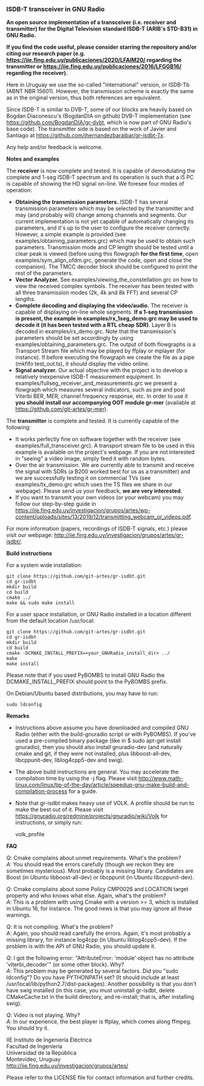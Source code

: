 ### ISDB-T transceiver in GNU Radio

**An open source implementation of a transceiver (i.e. receiver and transmitter) for the Digital Television standard ISDB-T (ARIB's STD-B31) in GNU Radio.**

**If you find the code useful, please consider starring the repository and/or citing our research paper (e.g. https://iie.fing.edu.uy/publicaciones/2020/LFAIM20/ regarding the transmitter or https://iie.fing.edu.uy/publicaciones/2016/LFGGB16/ regarding the receiver).**

Here in Uruguay we use the so-called "international" version, or ISDB-Tb (ABNT NBR 15601). However, the transmission scheme is exactly the same as in the original version, thus both references are equivalent.  

Since ISDB-T is similar to DVB-T, some of our blocks are heavily based on Bogdan Diaconescu's (BogdanDIA on github) DVB-T implementation (see https://github.com/BogdanDIA/gr-dvbt, which is now part of GNU Radio's base code). The transmitter side is based on the work of Javier and Santiago at https://github.com/jhernandezbaraibar/gr-isdbt-Tx. 

Any help and/or feedback is  welcome. 

**Notes and examples**

The **receiver** is now complete and tested. It is capable of demodulating the complete and 1-seg ISDB-T spectrum and its operation is such that a i5 PC is capable of showing the HD signal on-line. We foresee four modes of operation: 
- **Obtaining the transmission parameters.** ISDB-T has several transmission parameters which may be selected by the transmitter and may (and probably will) change among channels and segments. Our current implementation is not yet capable of automatically changing its parameters, and it's up to the user to configure the receiver correctly. However, a simple example is provided (see examples/obtaining_parameters.grc) which may be used to obtain such parameters. Transmission mode and CP length should be tested until a clear peak is viewed (before using this flowgraph **for the first time**, open examples/sym_align_ofdm.grc, generate the code, open and close the companion). The TMCC decoder block should be configured to print the rest of the parameters. 
- **Vector Analyzer.** See examples/viewing_the_constellation.grc on how to view the received complex symbols. The receiver has been tested with all three transmission modes (2k, 4k and 8k FFT) and several CP lengths.  
- **Complete decoding and displaying the video/audio.** The receiver is capable of displaying on-line whole segments. **If a 1-seg transmission is present, the example in examples/rx_1seg_demo.grc may be used to decode it (it has been tested with a RTL cheap SDR)**. Layer B is decoded in examples/rx_demo.grc. Note that the transmission's parameters should be set accordingly by using examples/obtaining_parameters.grc. The output of both flowgraphs is a Transport Stream file which may be played by ffplay or mplayer (for instance). If before executing the flowgraph we create the file as a pipe (mkfifo test_out.ts), it should display the video online.   
- **Signal analyzer.** Our actual objective with the project is to develop a relatively inexpensive ISDB-T measurement equipment. In examples/fullseg_receiver_and_measurements.grc we present a flowgraph which measures several indicators, such as pre and post Viterbi BER, MER, channel frequency response, etc. In order to use it **you should install our accompanying OOT module gr-mer** (available at https://github.com/git-artes/gr-mer).  

The **transmitter** is complete and tested. It is currently capable of the following: 
- It works perfectly fine on software together with the receiver (see examples/full_transceiver.grc). A transport stream file to be used in this example is available on the project's webpage. If you are not interested in "seeing" a video image, simply feed it with random bytes. 
- Over the air transmission. We are currently able to transmit and receive the signal with SDRs (a B200 worked best for us as a transmitter) and we are successfully testing it on commercial TVs (see examples/tx_demo.grc which uses the TS files we share in our webpage). Please send us your feedback, **we are very interested**. 
- If you want to transmit your own videos (or your webcam) you may follow our step-by-step guide in https://iie.fing.edu.uy/investigacion/grupos/artes/wp-content/uploads/sites/13/2019/12/transmitting_webcam_or_videos.pdf. 

For more information (papers, recordings of ISDB-T signals, etc.) please visit our webpage: http://iie.fing.edu.uy/investigacion/grupos/artes/gr-isdbt/.    

**Build instructions**

For a system wide installation:

    git clone https://github.com/git-artes/gr-isdbt.git  
    cd gr-isdbt  
    mkdir build  
    cd build  
    cmake ../  
    make && sudo make install  

For a user space installation, or GNU Radio installed in a location different from the default location /usr/local:

    git clone https://github.com/git-artes/gr-isdbt.git  
    cd gr-isdbt  
    mkdir build  
    cd build  
    cmake -DCMAKE_INSTALL_PREFIX=<your_GNURadio_install_dir> ../
    make
    make install  

Please note that if you used PyBOMBS to install GNU Radio the DCMAKE_INSTALL_PREFIX should point to the PyBOMBS prefix. 

On Debian/Ubuntu based distributions, you may have to run:

    sudo ldconfig  

**Remarks**
- Instructions above assume you have downloaded and compiled GNU Radio (either with the build-gnuradio script or with PyBOMBS). If you've used a pre-compiled binary package (like in $ sudo apt-get install gnuradio), then you should also install gnuradio-dev (and naturally cmake and git, if they were not installed, plus libboost-all-dev, libcppunit-dev, liblog4cpp5-dev and swig).   
- The above build instructions are general. You may accelerate the compilation time by using the -j flag. Please visit http://www.math-linux.com/linux/tip-of-the-day/article/speedup-gnu-make-build-and-compilation-process for a guide.   
- Note that gr-isdbt makes heavy use of VOLK. A profile should be run to make the best out of it. Please visit https://gnuradio.org/redmine/projects/gnuradio/wiki/Volk for instructions, or simply run:   

    volk_profile 


**FAQ**

*Q*: Cmake complains about unmet requirements. What's the problem?   
*A*: You should read the errors carefully (though we reckon they are sometimes mysterious). Most probably is a missing library. Candidates are Boost (in Ubuntu libboost-all-dev) or libcppunit (in Ubuntu libcppunit-dev).   

*Q*: Cmake complains about some Policy CMP0026 and LOCATION target property and who knows what else. Again, what's the problem?  
*A*: This is a problem with using Cmake with a version >= 3, which is installed in Ubuntu 16, for instance. The good news is that you may ignore all these warnings. 

*Q*: It is not compiling. What's the problem?  
*A*: Again, you should read carefully the errors. Again, it's most probably a missing library, for instance log4cpp (in Ubuntu liblog4cpp5-dev). If the problem is with the API of GNU Radio, you should update it.   

*Q*: I got the following error: "AttributeError: 'module' object has no attribute 'viterbi_decoder'" (or some other block). Why?  
*A*: This problem may be generated by several factors. Did you "sudo ldconfig"? Do you have PYTHONPATH set? (It should include at least /usr/local/lib/python2.7/dist-packages). Another possibility is that you don't have swig installed (in this case, you must uninstall gr-isdbt, delete CMakeCache.txt in the build directory, and re-install; that is, after installing swig).   

*Q*: Video is not playing. Why?   
*A*: In our experience, the best player is ffplay, which comes along ffmpeg. You should try it.    

IIE Instituto de Ingeniería Eléctrica  
Facultad de Ingeniería  
Universidad de la República  
Montevideo, Uruguay  
http://iie.fing.edu.uy/investigacion/grupos/artes/  
  
Please refer to the LICENSE file for contact information and further credits.   
